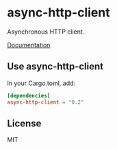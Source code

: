# async-http-client

Asynchronous HTTP client.

[Documentation](http://matt2xu.github.io/async-http-client)

## Use async-http-client

In your Cargo.toml, add:

```toml
[dependencies]
async-http-client = "0.2"
```

## License

MIT
